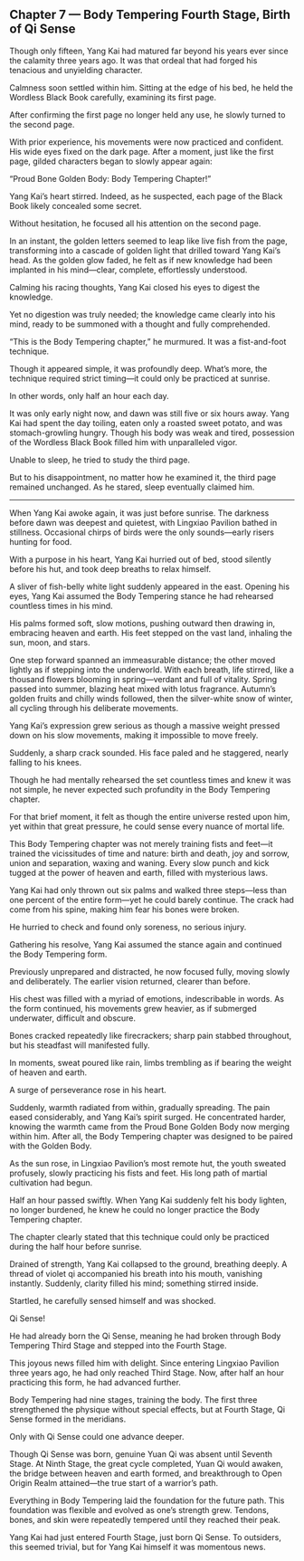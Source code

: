 ## Chapter 7 — Body Tempering Fourth Stage, Birth of Qi Sense

Though only fifteen, Yang Kai had matured far beyond his years ever since the calamity three years ago. It was that ordeal that had forged his tenacious and unyielding character.

Calmness soon settled within him. Sitting at the edge of his bed, he held the Wordless Black Book carefully, examining its first page.

After confirming the first page no longer held any use, he slowly turned to the second page.

With prior experience, his movements were now practiced and confident. His wide eyes fixed on the dark page. After a moment, just like the first page, gilded characters began to slowly appear again:

“Proud Bone Golden Body: Body Tempering Chapter!”

Yang Kai’s heart stirred. Indeed, as he suspected, each page of the Black Book likely concealed some secret.

Without hesitation, he focused all his attention on the second page.

In an instant, the golden letters seemed to leap like live fish from the page, transforming into a cascade of golden light that drilled toward Yang Kai’s head. As the golden glow faded, he felt as if new knowledge had been implanted in his mind—clear, complete, effortlessly understood.

Calming his racing thoughts, Yang Kai closed his eyes to digest the knowledge.

Yet no digestion was truly needed; the knowledge came clearly into his mind, ready to be summoned with a thought and fully comprehended.

“This is the Body Tempering chapter,” he murmured. It was a fist-and-foot technique.

Though it appeared simple, it was profoundly deep. What’s more, the technique required strict timing—it could only be practiced at sunrise.

In other words, only half an hour each day.

It was only early night now, and dawn was still five or six hours away. Yang Kai had spent the day toiling, eaten only a roasted sweet potato, and was stomach-growling hungry. Though his body was weak and tired, possession of the Wordless Black Book filled him with unparalleled vigor.

Unable to sleep, he tried to study the third page.

But to his disappointment, no matter how he examined it, the third page remained unchanged. As he stared, sleep eventually claimed him.

---

When Yang Kai awoke again, it was just before sunrise. The darkness before dawn was deepest and quietest, with Lingxiao Pavilion bathed in stillness. Occasional chirps of birds were the only sounds—early risers hunting for food.

With a purpose in his heart, Yang Kai hurried out of bed, stood silently before his hut, and took deep breaths to relax himself.

A sliver of fish-belly white light suddenly appeared in the east. Opening his eyes, Yang Kai assumed the Body Tempering stance he had rehearsed countless times in his mind.

His palms formed soft, slow motions, pushing outward then drawing in, embracing heaven and earth. His feet stepped on the vast land, inhaling the sun, moon, and stars.

One step forward spanned an immeasurable distance; the other moved lightly as if stepping into the underworld. With each breath, life stirred, like a thousand flowers blooming in spring—verdant and full of vitality. Spring passed into summer, blazing heat mixed with lotus fragrance.
Autumn’s golden fruits and chilly winds followed, then the silver-white snow of winter, all cycling through his deliberate movements.

Yang Kai’s expression grew serious as though a massive weight pressed down on his slow movements, making it impossible to move freely.

Suddenly, a sharp crack sounded. His face paled and he staggered, nearly falling to his knees.

Though he had mentally rehearsed the set countless times and knew it was not simple, he never expected such profundity in the Body Tempering chapter.

For that brief moment, it felt as though the entire universe rested upon him, yet within that great pressure, he could sense every nuance of mortal life.

This Body Tempering chapter was not merely training fists and feet—it trained the vicissitudes of time and nature: birth and death, joy and sorrow, union and separation, waxing and waning. Every slow punch and kick tugged at the power of heaven and earth, filled with mysterious laws.

Yang Kai had only thrown out six palms and walked three steps—less than one percent of the entire form—yet he could barely continue. The crack had come from his spine, making him fear his bones were broken.

He hurried to check and found only soreness, no serious injury.

Gathering his resolve, Yang Kai assumed the stance again and continued the Body Tempering form.

Previously unprepared and distracted, he now focused fully, moving slowly and deliberately. The earlier vision returned, clearer than before.

His chest was filled with a myriad of emotions, indescribable in words. As the form continued, his movements grew heavier, as if submerged underwater, difficult and obscure.

Bones cracked repeatedly like firecrackers; sharp pain stabbed throughout, but his steadfast will manifested fully.

In moments, sweat poured like rain, limbs trembling as if bearing the weight of heaven and earth.

A surge of perseverance rose in his heart.

Suddenly, warmth radiated from within, gradually spreading. The pain eased considerably, and Yang Kai’s spirit surged. He concentrated harder, knowing the warmth came from the Proud Bone Golden Body now merging within him. After all, the Body Tempering chapter was designed to be paired with the Golden Body.

As the sun rose, in Lingxiao Pavilion’s most remote hut, the youth sweated profusely, slowly practicing his fists and feet. His long path of martial cultivation had begun.

Half an hour passed swiftly. When Yang Kai suddenly felt his body lighten, no longer burdened, he knew he could no longer practice the Body Tempering chapter.

The chapter clearly stated that this technique could only be practiced during the half hour before sunrise.

Drained of strength, Yang Kai collapsed to the ground, breathing deeply. A thread of violet qi accompanied his breath into his mouth, vanishing instantly. Suddenly, clarity filled his mind; something stirred inside.

Startled, he carefully sensed himself and was shocked.

Qi Sense!

He had already born the Qi Sense, meaning he had broken through Body Tempering Third Stage and stepped into the Fourth Stage.

This joyous news filled him with delight. Since entering Lingxiao Pavilion three years ago, he had only reached Third Stage. Now, after half an hour practicing this form, he had advanced further.

Body Tempering had nine stages, training the body. The first three strengthened the physique without special effects, but at Fourth Stage, Qi Sense formed in the meridians.

Only with Qi Sense could one advance deeper.

Though Qi Sense was born, genuine Yuan Qi was absent until Seventh Stage. At Ninth Stage, the great cycle completed, Yuan Qi would awaken, the bridge between heaven and earth formed, and breakthrough to Open Origin Realm attained—the true start of a warrior’s path.

Everything in Body Tempering laid the foundation for the future path. This foundation was flexible and evolved as one’s strength grew. Tendons, bones, and skin were repeatedly tempered until they reached their peak.

Yang Kai had just entered Fourth Stage, just born Qi Sense. To outsiders, this seemed trivial, but for Yang Kai himself it was momentous news.